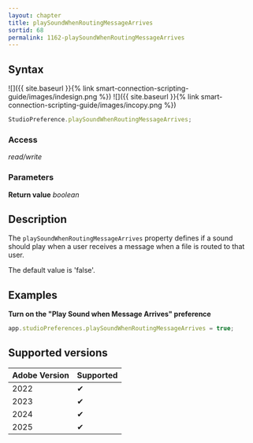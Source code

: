 ```yaml
---
layout: chapter
title: playSoundWhenRoutingMessageArrives
sortid: 68
permalink: 1162-playSoundWhenRoutingMessageArrives
---
```


## Syntax

![]({{ site.baseurl }}{% link smart-connection-scripting-guide/images/indesign.png %}) ![]({{ site.baseurl }}{% link smart-connection-scripting-guide/images/incopy.png %})

```javascript
StudioPreference.playSoundWhenRoutingMessageArrives;
```

### Access

_read/write_

### Parameters

**Return value** _boolean_

## Description

The `playSoundWhenRoutingMessageArrives` property defines if a sound should play when a user receives a message when a file is routed to that user.

The default value is 'false'.

## Examples

**Turn on the "Play Sound when Message Arrives" preference**

```javascript
app.studioPreferences.playSoundWhenRoutingMessageArrives = true;
```

## Supported versions

| Adobe Version | Supported |
| ------------- | --------- |
| 2022          | ✔         |
| 2023          | ✔         |
| 2024          | ✔         |
| 2025          | ✔         |

